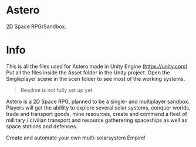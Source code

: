 Astero
=======================

2D Space RPG/Sandbox.

Info
=======================

This is all the files used for Astero made in Unity Engine (https://unity.com)
Put all the files inside the Asset folder in the Unity project.
Open the Singleplayer scene in the scen folder to see most of the working systems.

> Readme is not fully set up yet.

Astero is a 2D Space RPG, planned to be a single- and multiplayer sandbox.
Players will  get the abillity to explore several solar systems, conquer worlds, trade and transport goods, mine resources, create and command a fleet of millitary /  civilian transport and resource gatherering spaceships as well as space stations and defences.

Create and automate your own multi-solarsystem Empire!
